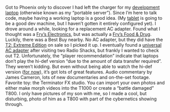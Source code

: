 Got to Phoenix only to discover I had left the charger for my
[development
laptop](http://pandi.itrc.hp.com/busprod/specifications/0,12513,series=96320^type=^category=,00.html?lsidebarLayId=79&rsidebarLayId=64)
(otherwise known as my “portable server”). Since I’m here to talk code,
maybe having a working laptop is a good idea. (My
[tablet](PermaLink.aspx?guid=6709f298-b57e-459b-bb16-b88d555478a5) is
going to be a good dev machine, but I haven’t gotten it entirely
configured yet). I drove around a while, looking for a replacement AC
adapter. Found what I thought was a [Fry’s
Electronics](http://www.frys.com), but was actually a [Fry’s Food &
Drug](http://www.frysfood.com/index.htm). Luckily, there was a Best Buy
nearby. No AC adapter, but they did have the [T2: Extreme
Edition](http://www.microsoft.com/windows/windowsmedia/content_provider/film/T2DVD.aspx)
on sale so I picked it up. I eventually found a [universal AC
adapter](http://igo.ententeweb.com/mapfiles/juice.asp) after visiting
two Radio Shacks, but frankly I wanted to check out T2. Unfortunately,
the “player recommendation” indicate that laptops don’t play the hi-def
version “due to the amount of data transfer required”. They weren’t
kidding. But even without being able to watch the hi-def version ([for
now](PermaLink.aspx?guid=99249bae-9161-4fb8-938d-e167709c9109)), it’s
got lots of great features. Audio commentary by James Cameron, lots of
new documentaries and on-the-set footage. Favorite toy: the Terminator
FX studio. You can import your own photos and either make morph videos
into the T1000 or create a “battle damaged” T800. I only have pictures
of my son with me, so I made a cool, but disturbing, photo of him as a
T800 with part of the cybernetics showing through.
